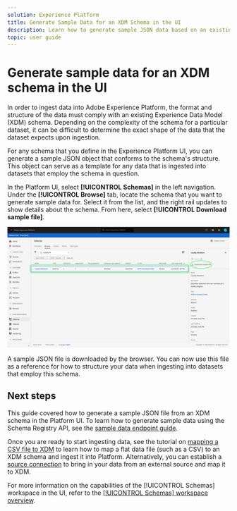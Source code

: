 ```yaml
---
solution: Experience Platform
title: Generate Sample Data for an XDM Schema in the UI
description: Learn how to generate sample JSON data based on an existing schema in the Adobe Experience Platform user interface.
topic: user guide
---
```


# Generate sample data for an XDM schema in the UI

In order to ingest data into Adobe Experience Platform, the format and structure of the data must comply with an existing Experience Data Model (XDM) schema. Depending on the complexity of the schema for a particular dataset, it can be difficult to determine the exact shape of the data that the dataset expects upon ingestion.

For any schema that you define in the Experience Platform UI, you can generate a sample JSON object that conforms to the schema's structure. This object can serve as a template for any data that is ingested into datasets that employ the schema in question.

In the Platform UI, select **[!UICONTROL Schemas]** in the left navigation. Under the **[!UICONTROL Browse]** tab, locate the schema that you want to generate sample data for. Select it from the list, and the right rail updates to show details about the schema. From here, select **[!UICONTROL Download sample file]**.

![](../images/ui/sample/sample-data.png)

A sample JSON file is downloaded by the browser. You can now use this file as a reference for how to structure your data when ingesting into datasets that employ this schema.

## Next steps

This guide covered how to generate a sample JSON file from an XDM schema in the Platform UI. To learn how to generate sample data using the Schema Registry API, see the [sample data endpoint guide](../api/sample-data.md).

Once you are ready to start ingesting data, see the tutorial on [mapping a CSV file to XDM](../../ingestion/tutorials/map-a-csv-file.md) to learn how to map a flat data file (such as a CSV) to an XDM schema and ingest it into Platform. Alternatively, you can establish a [source connection](../../sources/home.md) to bring in your data from an external source and map it to XDM.

For more information on the capabilities of the [!UICONTROL Schemas] workspace in the UI, refer to the [[!UICONTROL Schemas] workspace overview](./overview.md).